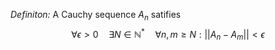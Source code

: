 *Definiton:* A Cauchy sequence $A_n$ satifies
$$
\forall \epsilon>0 \quad \exists N \in \mathbb{N}^*\quad \forall n,m\geq N:||A_n-A_m|| <\epsilon
$$